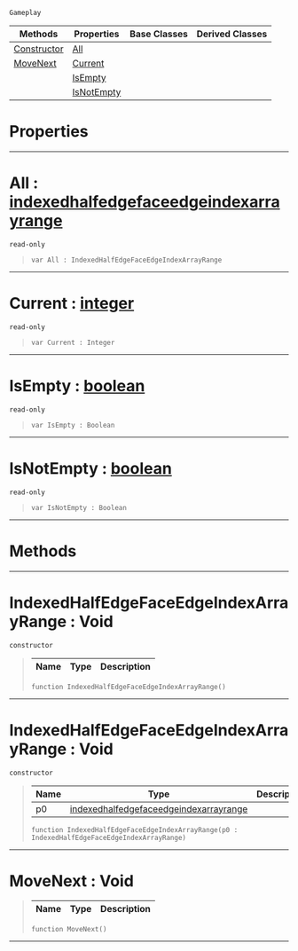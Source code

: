  `Gameplay`

|Methods|Properties|Base Classes|Derived Classes|
|---|---|---|---|
|[Constructor](indexedhalfedgefaceedgeindexarrayrange.md#indexedhalfedgefaceedgei)|[All](indexedhalfedgefaceedgeindexarrayrange.md#all-zilch-engine-document)| | |
|[MoveNext](indexedhalfedgefaceedgeindexarrayrange.md#movenext-void)|[Current](indexedhalfedgefaceedgeindexarrayrange.md#current-zilch-engine-docu)| | |
| |[IsEmpty](indexedhalfedgefaceedgeindexarrayrange.md#isempty-zilch-engine-docu)| | |
| |[IsNotEmpty](indexedhalfedgefaceedgeindexarrayrange.md#isnotempty-zilch-engine-d)| | |


 #  Properties


---  
 #  All : [indexedhalfedgefaceedgeindexarrayrange](indexedhalfedgefaceedgeindexarrayrange.md)

 `read-only`

> 
> ```TS:Nada
> var All : IndexedHalfEdgeFaceEdgeIndexArrayRange


---  
 #  Current : [integer](../nada_base_types/integer.md)

 `read-only`

> 
> ```TS:Nada
> var Current : Integer


---  
 #  IsEmpty : [boolean](../nada_base_types/boolean.md)

 `read-only`

> 
> ```TS:Nada
> var IsEmpty : Boolean


---  
 #  IsNotEmpty : [boolean](../nada_base_types/boolean.md)

 `read-only`

> 
> ```TS:Nada
> var IsNotEmpty : Boolean


---  
 #  Methods


---  
 #  IndexedHalfEdgeFaceEdgeIndexArrayRange : Void

 `constructor`

> 
> |Name|Type|Description|
> |---|---|---|
> ```TS:Nada
> function IndexedHalfEdgeFaceEdgeIndexArrayRange()
> ``` 


---  
 #  IndexedHalfEdgeFaceEdgeIndexArrayRange : Void

 `constructor`

> 
> |Name|Type|Description|
> |---|---|---|
> |p0|[indexedhalfedgefaceedgeindexarrayrange](indexedhalfedgefaceedgeindexarrayrange.md)| |
> ```TS:Nada
> function IndexedHalfEdgeFaceEdgeIndexArrayRange(p0 : IndexedHalfEdgeFaceEdgeIndexArrayRange)
> ``` 


---  
 #  MoveNext : Void

> 
> |Name|Type|Description|
> |---|---|---|
> ```TS:Nada
> function MoveNext()
> ``` 


---  
 

 